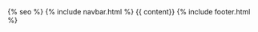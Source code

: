 <!DOCTYPE html>
<html lang="{{ site.lang | default: "pl" }}">
  <head>
    <meta name="viewport" content="width=device-width, initial-scale=1">
    <meta charset="utf-8">
    <title>{{ page.title }} - {{ site.title }}</title>
    <link rel="stylesheet" href="{{ "assets/css/main.css" | relative_url }}">
    <link rel="stylesheet" href="https://use.typekit.net/lif4sjl.css">
    <!--- FAVICON --->
    <link rel="apple-touch-icon" sizes="180x180" href="/apple-touch-icon.png">
    <link rel="icon" type="image/png" sizes="32x32" href="/favicon-32x32.png">
    <link rel="icon" type="image/png" sizes="16x16" href="/favicon-16x16.png">
    <link rel="manifest" href="/site.webmanifest">
    <link rel="mask-icon" href="/safari-pinned-tab.svg" color="#9d9c9d">
    <meta name="msapplication-TileColor" content="#9d9c9d">
    <meta name="theme-color" content="#9d9c9d">
    {% seo %}
  </head>
  <body>
    {% include navbar.html %}
    {{ content}}
    {% include footer.html %}
  </body>
</html>
